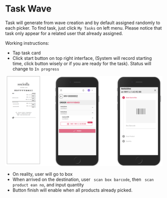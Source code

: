 # Task Wave

Task will generate from wave creation and by default assigned randomly to each picker. To find task, just click `My Tasks` on left menu. Please notice that task only appear for a related user that already assigned.

Working instructions:
* Tap task card
* Click start button on top right interface, (System will record starting time, click button wisely or if you are ready for the task). Status will change to `In progress`

![logo](_media/cap13.png)

* On reality, user will go to box
* When arrived on the destination, user
````` scan box barcode`````, then ````` scan product ean no`````, and input quantity
* Button finish will enable when all products already picked.